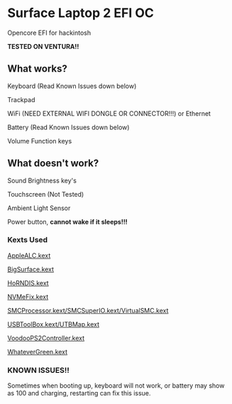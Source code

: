 # Surface Laptop 2 EFI OC
 Opencore EFI for hackintosh

**TESTED ON VENTURA!!**

## What works?

Keyboard (Read Known Issues down below)

Trackpad

WiFi (NEED EXTERNAL WIFI DONGLE OR CONNECTOR!!!) or Ethernet

Battery (Read Known Issues down below)

Volume Function keys


## What doesn't work?

Sound
Brightness key's

Touchscreen (Not Tested)

Ambient Light Sensor

Power button, **cannot wake if it sleeps!!!**





### Kexts Used

[AppleALC.kext](https://github.com/acidanthera/AppleALC/releases)

[BigSurface.kext](https://github.com/Xiashangning/BigSurface)

[HoRNDIS.kext](https://github.com/jwise/HoRNDIS)

[NVMeFix.kext](https://github.com/acidanthera/NVMeFix)

[SMCProcessor.kext/SMCSuperIO.kext/VirtualSMC.kext](https://github.com/acidanthera/VirtualSMC/releases)

[USBToolBox.kext/UTBMap.kext](https://github.com/USBToolBox/kext)

[VoodooPS2Controller.kext](https://github.com/acidanthera/VoodooPS2/releases)

[WhateverGreen.kext](https://github.com/acidanthera/WhateverGreen/releases)

### **KNOWN ISSUES!!**

Sometimes when booting up, keyboard will not work, or battery may show as 100 and charging, restarting can fix this issue.

